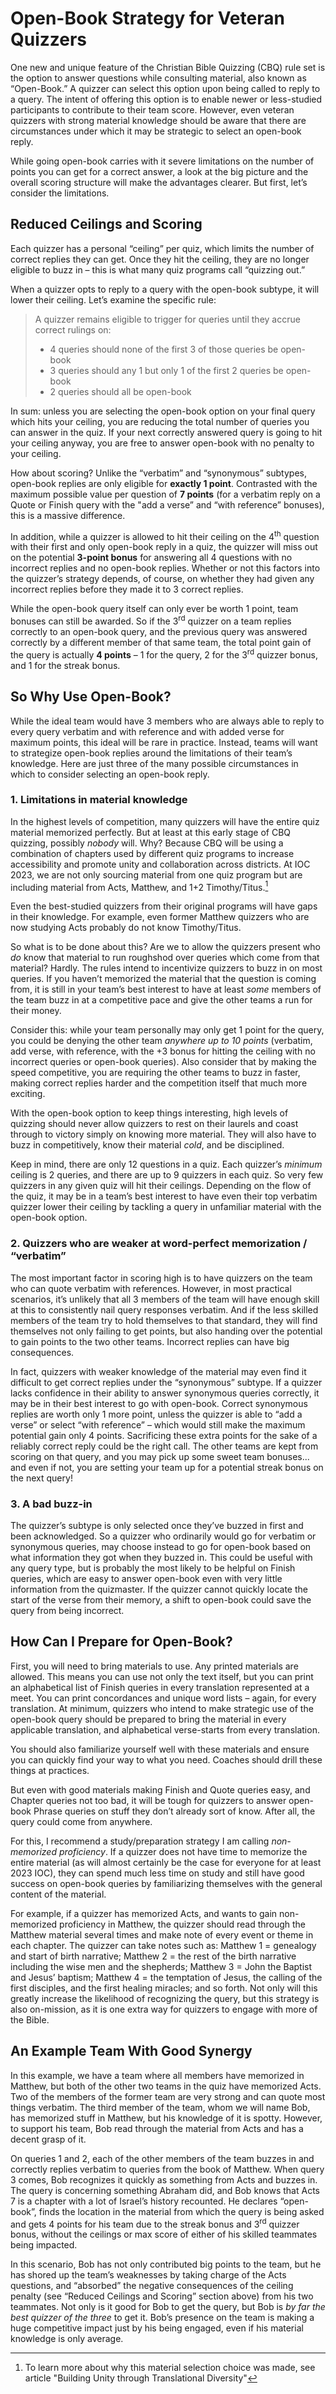 # Open-Book Strategy for Veteran Quizzers

One new and unique feature of the Christian Bible Quizzing (CBQ) rule set is the option to answer questions while consulting material, also known as “Open-Book.” A quizzer can select this option upon being called to reply to a query. The intent of offering this option is to enable newer or less-studied participants to contribute to their team score. However, even veteran quizzers with strong material knowledge should be aware that there are circumstances under which it may be strategic to select an open-book reply.

While going open-book carries with it severe limitations on the number of points you can get for a correct answer, a look at the big picture and the overall scoring structure will make the advantages clearer. But first, let’s consider the limitations.

## Reduced Ceilings and Scoring

Each quizzer has a personal “ceiling” per quiz, which limits the number of correct replies they can get. Once they hit the ceiling, they are no longer eligible to buzz in – this is what many quiz programs call “quizzing out.”

When a quizzer opts to reply to a query with the open-book subtype, it will lower their ceiling. Let’s examine the specific rule:

> A quizzer remains eligible to trigger for queries until they accrue correct rulings on:
>
> - 4 queries should none of the first 3 of those queries be open-book
> - 3 queries should any 1 but only 1 of the first 2 queries be open-book
> - 2 queries should all be open-book

In sum: unless you are selecting the open-book option on your final query which hits your ceiling, you are reducing the total number of queries you can answer in the quiz. If your next correctly answered query is going to hit your ceiling anyway, you are free to answer open-book with no penalty to your ceiling.

How about scoring? Unlike the “verbatim” and “synonymous” subtypes, open-book replies are only eligible for **exactly 1 point**. Contrasted with the maximum possible value per question of **7 points** (for a verbatim reply on a Quote or Finish query with the "add a verse” and “with reference” bonuses), this is a massive difference.

In addition, while a quizzer is allowed to hit their ceiling on the 4<sup>th</sup> question with their first and only open-book reply in a quiz, the quizzer will miss out on the potential **3-point bonus** for answering all 4 questions with no incorrect replies and no open-book replies. Whether or not this factors into the quizzer’s strategy depends, of course, on whether they had given any incorrect replies before they made it to 3 correct replies.

While the open-book query itself can only ever be worth 1 point, team bonuses can still be awarded. So if the 3<sup>rd</sup> quizzer on a team replies correctly to an open-book query, and the previous query was answered correctly by a different member of that same team, the total point gain of the query is actually **4 points** – 1 for the query, 2 for the 3<sup>rd</sup> quizzer bonus, and 1 for the streak bonus.

## So Why Use Open-Book?

While the ideal team would have 3 members who are always able to reply to every query verbatim and with reference and with added verse for maximum points, this ideal will be rare in practice. Instead, teams will want to strategize open-book replies around the limitations of their team’s knowledge. Here are just three of the many possible circumstances in which to consider selecting an open-book reply.

### 1. Limitations in material knowledge

In the highest levels of competition, many quizzers will have the entire quiz material memorized perfectly. But at least at this early stage of CBQ quizzing, possibly *nobody* will. Why? Because CBQ will be using a combination of chapters used by different quiz programs to increase accessibility and promote unity and collaboration across districts. At IOC 2023, we are not only sourcing material from one quiz program but are including material from Acts, Matthew, and 1+2 Timothy/Titus.[^1]

[^1]: To learn more about why this material selection choice was made, see article "Building Unity through Translational Diversity"

Even the best-studied quizzers from their original programs will have gaps in their knowledge. For example, even former Matthew quizzers who are now studying Acts probably do not know Timothy/Titus.

So what is to be done about this? Are we to allow the quizzers present who *do* know that material to run roughshod over queries which come from that material? Hardly. The rules intend to incentivize quizzers to buzz in on most queries. If you haven’t memorized the material that the question is coming from, it is still in your team’s best interest to have at least *some* members of the team buzz in at a competitive pace and give the other teams a run for their money.

Consider this: while your team personally may only get 1 point for the query, you could be denying the other team *anywhere up to 10 points* (verbatim, add verse, with reference, with the +3 bonus for hitting the ceiling with no incorrect queries or open-book queries). Also consider that by making the speed competitive, you are requiring the other teams to buzz in faster, making correct replies harder and the competition itself that much more exciting.

With the open-book option to keep things interesting, high levels of quizzing should never allow quizzers to rest on their laurels and coast through to victory simply on knowing more material. They will also have to buzz in competitively, know their material *cold*, and be disciplined.

Keep in mind, there are only 12 questions in a quiz. Each quizzer’s *minimum* ceiling is 2 queries, and there are up to 9 quizzers in each quiz. So very few quizzers in any given quiz will hit their ceilings. Depending on the flow of the quiz, it may be in a team’s best interest to have even their top verbatim quizzer lower their ceiling by tackling a query in unfamiliar material with the open-book option.

### 2. Quizzers who are weaker at word-perfect memorization / “verbatim”

The most important factor in scoring high is to have quizzers on the team who can quote verbatim with references. However, in most practical scenarios, it’s unlikely that all 3 members of the team will have enough skill at this to consistently nail query responses verbatim. And if the less skilled members of the team try to hold themselves to that standard, they will find themselves not only failing to get points, but also handing over the potential to gain points to the two other teams. Incorrect replies can have big consequences.

In fact, quizzers with weaker knowledge of the material may even find it difficult to get correct replies under the “synonymous” subtype. If a quizzer lacks confidence in their ability to answer synonymous queries correctly, it may be in their best interest to go with open-book. Correct synonymous replies are worth only 1 more point, unless the quizzer is able to “add a verse” or select “with reference” – which would still make the maximum potential gain only 4 points. Sacrificing these extra points for the sake of a reliably correct reply could be the right call. The other teams are kept from scoring on that query, and you may pick up some sweet team bonuses... and even if not, you are setting your team up for a potential streak bonus on the next query!

### 3. A bad buzz-in

The quizzer’s subtype is only selected once they’ve buzzed in first and been acknowledged. So a quizzer who ordinarily would go for verbatim or synonymous queries, may choose instead to go for open-book based on what information they got when they buzzed in. This could be useful with any query type, but is probably the most likely to be helpful on Finish queries, which are easy to answer open-book even with very little information from the quizmaster. If the quizzer cannot quickly locate the start of the verse from their memory, a shift to open-book could save the query from being incorrect.

## How Can I Prepare for Open-Book?

First, you will need to bring materials to use. Any printed materials are allowed. This means you can use not only the text itself, but you can print an alphabetical list of Finish queries in every translation represented at a meet. You can print concordances and unique word lists – again, for every translation. At minimum, quizzers who intend to make strategic use of the open-book query should be prepared to bring the material in every applicable translation, and alphabetical verse-starts from every translation.

You should also familiarize yourself well with these materials and ensure you can quickly find your way to what you need. Coaches should drill these things at practices.

But even with good materials making Finish and Quote queries easy, and Chapter queries not too bad, it will be tough for quizzers to answer open-book Phrase queries on stuff they don’t already sort of know. After all, the query could come from anywhere.

For this, I recommend a study/preparation strategy I am calling *non-memorized proficiency*. If a quizzer does not have time to memorize the entire material (as will almost certainly be the case for everyone for at least 2023 IOC), they can spend much less time on study and still have good success on open-book queries by familiarizing themselves with the general content of the material.

For example, if a quizzer has memorized Acts, and wants to gain non-memorized proficiency in Matthew, the quizzer should read through the Matthew material several times and make note of every event or theme in each chapter. The quizzer can take notes such as: Matthew 1 = genealogy and start of birth narrative; Matthew 2 = the rest of the birth narrative including the wise men and the shepherds; Matthew 3 = John the Baptist and Jesus’ baptism; Matthew 4 = the temptation of Jesus, the calling of the first disciples, and the first healing miracles; and so forth. Not only will this greatly increase the likelihood of recognizing the query, but this strategy is also on-mission, as it is one extra way for quizzers to engage with more of the Bible.

## An Example Team With Good Synergy

In this example, we have a team where all members have memorized in Matthew, but both of the other two teams in the quiz have memorized Acts. Two of the members of the former team are very strong and can quote most things verbatim. The third member of the team, whom we will name Bob, has memorized stuff in Matthew, but his knowledge of it is spotty. However, to support his team, Bob read through the material from Acts and has a decent grasp of it.

On queries 1 and 2, each of the other members of the team buzzes in and correctly replies verbatim to queries from the book of Matthew. When query 3 comes, Bob recognizes it quickly as something from Acts and buzzes in. The query is concerning something Abraham did, and Bob knows that Acts 7 is a chapter with a lot of Israel’s history recounted. He declares “open-book”, finds the location in the material from which the query is being asked and gets 4 points for his team due to the streak bonus and 3<sup>rd</sup> quizzer bonus, without the ceilings or max score of either of his skilled teammates being impacted.

In this scenario, Bob has not only contributed big points to the team, but he has shored up the team’s weaknesses by taking charge of the Acts questions, and “absorbed” the negative consequences of the ceiling penalty (see “Reduced Ceilings and Scoring” section above) from his two teammates. Not only is it good for Bob to get the query, but Bob is *by far the best quizzer of the three* to get it. Bob’s presence on the team is making a huge competitive impact just by his being engaged, even if his material knowledge is only average.
